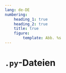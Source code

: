 ```yaml
---
lang: de-DE
numbering:
    heading_1: true
    heading_2: true
    title: true
    figure:
        template: Abb. %s
---
```


# `.py`-Dateien

